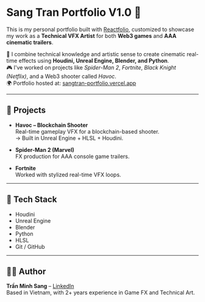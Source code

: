 # Sang Tran Portfolio V1.0 🚀

This is my personal portfolio built with [Reactfolio](https://github.com/harindulakmal/reactfolio), customized to showcase my work as a **Technical VFX Artist** for both **Web3 games** and **AAA cinematic trailers**.

🧠 I combine technical knowledge and artistic sense to create cinematic real-time effects using **Houdini, Unreal Engine, Blender, and Python**.  
🎮 I've worked on projects like *Spider-Man 2*, *Fortnite*, *Black Knight (Netflix)*, and a Web3 shooter called *Havoc*.  
🌍 Portfolio hosted at: [sangtran-portfolio.vercel.app](https://sangtran-portfolio.vercel.app)

---

## 📂 Projects

- **Havoc – Blockchain Shooter**  
  Real-time gameplay VFX for a blockchain-based shooter.  
  → Built in Unreal Engine + HLSL + Houdini.

- **Spider-Man 2 (Marvel)**  
  FX production for AAA console game trailers.

- **Fortnite**  
  Worked with stylized real-time VFX loops.


---

## 🧰 Tech Stack

- Houdini
- Unreal Engine
- Blender
- Python
- HLSL
- Git / GitHub

---

## 🧑‍💻 Author

**Trần Minh Sang** – [LinkedIn](https://linkedin.com/in/...)  
Based in Vietnam, with 2+ years experience in Game FX and Technical Art.
